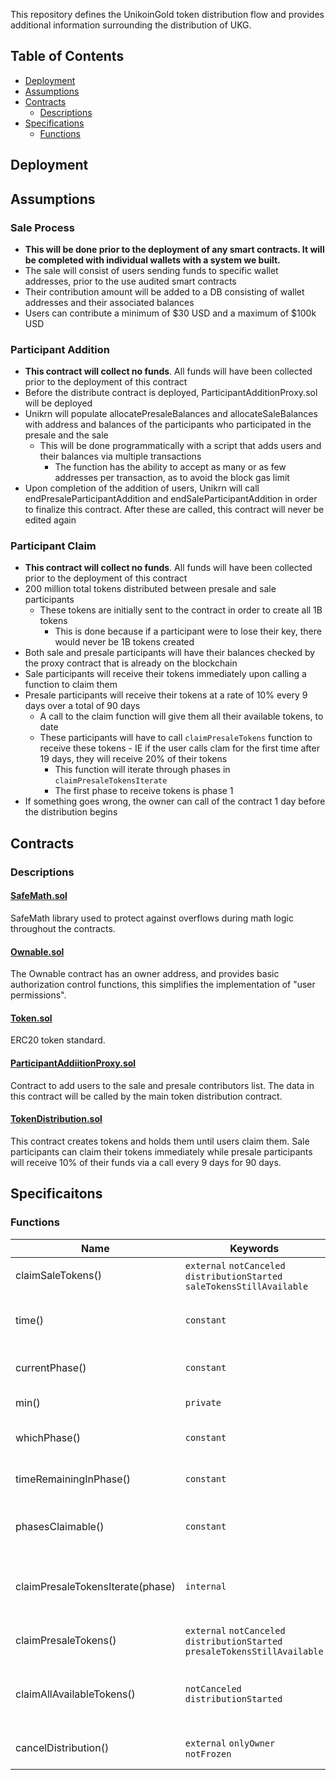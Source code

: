 This repository defines the UnikoinGold token distribution flow and provides additional information surrounding the
distribution of UKG. 

## Table of Contents

* [Deployment](#deployment)
* [Assumptions](#assumptions)
* [Contracts](#contracts)
    * [Descriptions](#descriptions)
* [Specifications](#specifications)
    * [Functions](#functions)

## Deployment


## Assumptions

### Sale Process
- **This will be done prior to the deployment of any smart contracts. It will be completed with individual wallets with
a system we built.**
- The sale will consist of users sending funds to specific wallet addresses, prior to the use audited smart contracts
- Their contribution amount will be added to a DB consisting of wallet addresses and their associated balances
- Users can contribute a minimum of $30 USD and a maximum of $100k USD

### Participant Addition
- **This contract will collect no funds**. All funds will have been collected prior to the deployment of this contract
- Before the distribute contract is deployed, ParticipantAdditionProxy.sol will be deployed
- Unikrn will populate allocatePresaleBalances and allocateSaleBalances with address and balances of the 
participants who participated in the presale and the sale
    - This will be done programmatically with a script that adds users and their balances via multiple transactions
        - The function has the ability to accept as many or as few addresses per transaction, as to avoid the block
        gas limit
- Upon completion of the addition of users, Unikrn will call endPresaleParticipantAddition and endSaleParticipantAddition
in order to finalize this contract. After these are called, this contract will never be edited again

### Participant Claim 
- **This contract will collect no funds**. All funds will have been collected prior to the deployment of this contract
- 200 million total tokens distributed between presale and sale participants
    - These tokens are initially sent to the contract in order to create all 1B tokens
        - This is done because if a participant were to lose their key, there would never be 1B tokens created
- Both sale and presale participants will have their balances checked by the proxy contract that is already on the
blockchain
- Sale participants will receive their tokens immediately upon calling a function to claim them
- Presale participants will receive their tokens at a rate of 10% every 9 days over a total of 90 days
    - A call to the claim function will give them all their available tokens, to date
    - These participants will have to call `claimPresaleTokens` function to receive these tokens
            - IE if the user calls clam for the first time after 19 days, they will receive 20% of their tokens
        - This function will iterate through phases in `claimPresaleTokensIterate` 
        - The first phase to receive tokens is phase 1
- If something goes wrong, the owner can call of the contract 1 day before the distribution begins

## Contracts

### Descriptions

#### [SafeMath.sol](https://github.com/CoinCircle/ukg-distrbution/blob/master/contracts/SafeMath.sol)
SafeMath library used to protect against overflows during math logic throughout the contracts.

#### [Ownable.sol](https://github.com/CoinCircle/ukg-distrbution/blob/master/contracts/Ownable.sol)
The Ownable contract has an owner address, and provides basic authorization control functions, this simplifies the 
implementation of "user permissions".

#### [Token.sol](https://github.com/CoinCircle/ukg-distrbution/blob/master/contracts/Token.sol)
ERC20 token standard.

#### [ParticipantAddiitionProxy.sol](https://github.com/CoinCircle/ukg-distrbution/blob/master/contracts/ParticipantAdditionProxy.sol)
Contract to add users to the sale and presale contributors list. The data in this contract will be called by the main
token distribution contract.

#### [TokenDistribution.sol](https://github.com/CoinCircle/ukg-distrbution/blob/master/contracts/TokenDistribution.sol)
This contract creates tokens and holds them until users claim them. Sale participants can claim their tokens immediately
while presale participants will receive 10% of their funds via a call every 9 days for 90 days.

## Specificaitons


### Functions
Name | Keywords | Description
--- | --- | ---
claimSaleTokens() | `external` `notCanceled` `distributionStarted` `saleTokensStillAvailable` | Distributes tokens to sale participants.
time() | `constant` | Returns the block.timstamp. Necessary for testing.
currentPhase() | `constant` | Returns the current phase number that the distribution is on.
min() | `private` | Returns the mininum of two numbers.
whichPhase() | `constant` | Calculates the phase number that the distribution is on.
timeRemainingInPhase() | `constant` | Returns the time remaining in the current phase
phasesClaimable() | `constant` | Returns the number of phases a participant has available to claim
claimPresaleTokensIterate(phase) | `internal` | Internal function that gets looped through based on when presale user calls claimPresaleTokens().
claimPresaleTokens() | `external` `notCanceled` `distributionStarted` `presaleTokensStillAvailable` | User calls this function to claim their presale tokens.
claimAllAvailableTokens() | `notCanceled` `distributionStarted` | Function to call that allows user to claim both sale and presale tokens available at the current time
cancelDistribution() | `external` `onlyOwner` `notFrozen` | Cancels distribution if a false parameter is entered.
